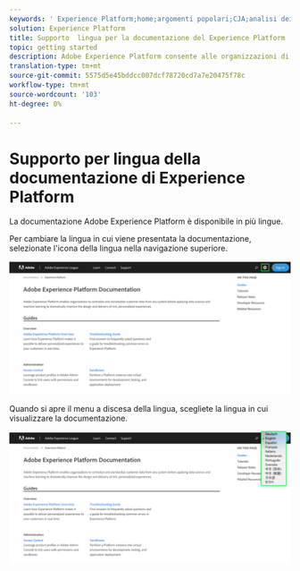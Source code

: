 ```yaml
---
keywords: ' Experience Platform;home;argomenti popolari;CJA;analisi dei percorsi;analisi percorsi cliente;orchestrazione campagna;orchestrazione;percorso cliente;percorso;orchestrazione percorso;funzionalità;regione'
solution: Experience Platform
title: Supporto  lingua per la documentazione del Experience Platform
topic: getting started
description: Adobe Experience Platform consente alle organizzazioni di centralizzare e standardizzare i dati dei clienti prima di applicare la scienza dei dati e l'apprendimento automatico per migliorare notevolmente la progettazione e la distribuzione di esperienze ricche e personalizzate.
translation-type: tm+mt
source-git-commit: 5575d5e45bddcc007dcf78720cd7a7e20475f78c
workflow-type: tm+mt
source-wordcount: '103'
ht-degree: 0%

---
```



# Supporto per  lingua della documentazione di Experience Platform

La documentazione Adobe Experience Platform è disponibile in più lingue.

Per cambiare la lingua in cui viene presentata la documentazione, selezionate l&#39;icona della lingua nella navigazione superiore.

![](../images/overview/documentation-language.png)

Quando si apre il menu a discesa della lingua, scegliete la lingua in cui visualizzare la documentazione.

![](../images/overview/documentation-language-select.png)
